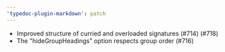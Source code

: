 ```yaml
---
'typedoc-plugin-markdown': patch
---
```


- Improved structure of curried and overloaded signatures (#714) (#718)
- The "hideGroupHeadings" option respects group order (#716)
